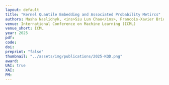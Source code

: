 ```yaml
---
layout: default
title: "Kernel Quantile Embedding and Associated Probability Metircs"
authors: Masha Naslidnyk, <ins>Siu Lun Chau</ins>, Francois-Xavier Briol, Krikamol Muandet
venue: International Conference on Machine Learning (ICML)
venue_short: ICML
year: 2025
pdf: 
code: 
doi:
preprint: "false"
thumbnail: "../assets/img/publications/2025-KQD.png" 
award: 
UAI: true
XAI: 
PM:
---
```


